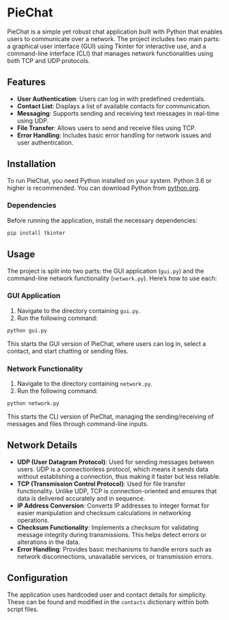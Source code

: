 
# PieChat

PieChat is a simple yet robust chat application built with Python that enables users to communicate over a network. The project includes two main parts: a graphical user interface (GUI) using Tkinter for interactive use, and a command-line interface (CLI) that manages network functionalities using both TCP and UDP protocols.

## Features

- **User Authentication**: Users can log in with predefined credentials.
- **Contact List**: Displays a list of available contacts for communication.
- **Messaging**: Supports sending and receiving text messages in real-time using UDP.
- **File Transfer**: Allows users to send and receive files using TCP.
- **Error Handling**: Includes basic error handling for network issues and user authentication.

## Installation

To run PieChat, you need Python installed on your system. Python 3.6 or higher is recommended. You can download Python from [python.org](https://www.python.org/downloads/).

### Dependencies

Before running the application, install the necessary dependencies:

```bash
pip install tkinter
```

## Usage

The project is split into two parts: the GUI application (`gui.py`) and the command-line network functionality (`network.py`). Here’s how to use each:

### GUI Application

1. Navigate to the directory containing `gui.py`.
2. Run the following command:

```bash
python gui.py
```

This starts the GUI version of PieChat, where users can log in, select a contact, and start chatting or sending files.

### Network Functionality

1. Navigate to the directory containing `network.py`.
2. Run the following command:

```bash
python network.py
```

This starts the CLI version of PieChat, managing the sending/receiving of messages and files through command-line inputs.

## Network Details

- **UDP (User Datagram Protocol)**: Used for sending messages between users. UDP is a connectionless protocol, which means it sends data without establishing a connection, thus making it faster but less reliable.
- **TCP (Transmission Control Protocol)**: Used for file transfer functionality. Unlike UDP, TCP is connection-oriented and ensures that data is delivered accurately and in sequence.
- **IP Address Conversion**: Converts IP addresses to integer format for easier manipulation and checksum calculations in networking operations.
- **Checksum Functionality**: Implements a checksum for validating message integrity during transmissions. This helps detect errors or alterations in the data.
- **Error Handling**: Provides basic mechanisms to handle errors such as network disconnections, unavailable services, or transmission errors.

## Configuration

The application uses hardcoded user and contact details for simplicity. These can be found and modified in the `contacts` dictionary within both script files.

